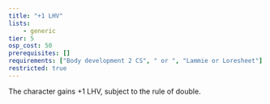 ```yaml
---
title: "+1 LHV"
lists:
    - generic
tier: 5
osp_cost: 50
prerequisites: []
requirements: ["Body development 2 CS", " or ", "Lammie or Loresheet"]
restricted: true
---
```

The character gains +1 LHV, subject to the rule of double.